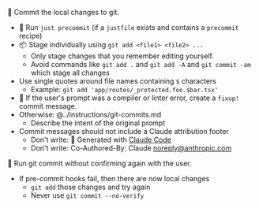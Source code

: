 📝 Commit the local changes to git.

- 🔧 Run `just precommit` (if a `justfile` exists and contains a `precommit` recipe)
- 📦 Stage individually using `git add <file1> <file2> ...`
  - Only stage changes that you remember editing yourself.
  - Avoid commands like `git add .` and `git add -A` and `git commit -am` which stage all changes
- Use single quotes around file names containing `$` characters
  - Example: `git add 'app/routes/_protected.foo.$bar.tsx'`
- 🐛 If the user's prompt was a compiler or linter error, create a `fixup!` commit message.
- Otherwise:
@../instructions/git-commits.md
  - Describe the intent of the original prompt
- Commit messages should not include a Claude attribution footer
  - Don't write: 🤖 Generated with [Claude Code](https://claude.ai/code)
  - Don't write: Co-Authored-By: Claude <noreply@anthropic.com>

🚀 Run git commit without confirming again with the user.

- If pre-commit hooks fail, then there are now local changes
  - `git add` those changes and try again
  - Never use `git commit --no-verify`
